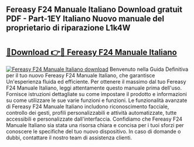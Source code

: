 ## Fereasy F24 Manuale Italiano Download gratuit PDF - Part-1EY Italiano Nuovo manuale del proprietario di riparazione L1k4W

# <h2><a href="http://dfe2ajj.blite.top/?on=Fereasy+F24+Manuale+Italiano">🔗Download 👉🔴 Fereasy F24 Manuale Italiano</a></h2>

[![Fereasy F24 Manuale Italiano download](https://i.imgur.com/lujVjoI.png)](http://dfe2ajj.blite.top/?on=Fereasy+F24+Manuale+Italiano)
Benvenuto nella Guida Definitiva per il tuo nuovo Fereasy F24 Manuale Italiano, che garantisce Un'esperienza fluida ed efficiente. Per ottenere il massimo dal tuo Fereasy F24 Manuale Italiano, leggi attentamente questo manuale prima dell'uso. Fornisce istruzioni dettagliate su come impostare il prodotto e informazioni su come utilizzare le sue varie funzioni e funzioni. Le funzionalità avanzate di Fereasy F24 Manuale Italiano includono riconoscimento facciale, controllo dei gesti, profili personalizzabili e attività automatizzate, tutte accessibili e personalizzate dall'interfaccia. Confidiamo che Fereasy F24 Manuale Italiano sia stata una risorsa chiara e concisa per i tuoi sforzi per conoscere le specifiche del tuo nuovo dispositivo. In caso di domande o dubbi, contattare il nostro team di assistenza clienti.
